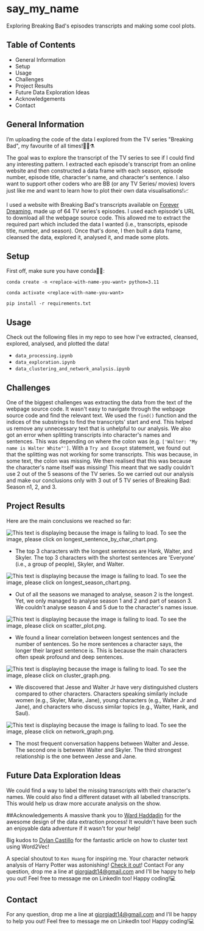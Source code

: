 # say_my_name
Exploring Breaking Bad's episodes transcripts and making some cool plots.

## Table of Contents
- General Information
- Setup
- Usage
- Challenges
- Project Results
- Future Data Exploration Ideas
- Acknowledgements
- Contact

## General Information
I’m uploading the code of the data I explored from the TV series "Breaking Bad", my favourite of all times!🚛🥼⚗️

The goal was to explore the transcript of the TV series to see if I could find any interesting pattern. I extracted each episode's transcript from an online website and then constructed a data frame with each season, episode number, episode title, character's name, and character's sentence. I also want to support other coders who are BB (or any TV Series/ movies) lovers just like me and want to learn how to plot their own data visualisations!📈

I used a website with Breaking Bad's transcripts available on [Forever Dreaming](https://transcripts.foreverdreaming.org/viewforum.php?f=165), made up of 64 TV series's episodes. I used each episode's URL to download all the webpage source code. This allowed me to extract the required part which included the data I wanted (i.e., transcripts, episode title, number, and season). Once that's done, I then built a data frame, cleansed the data, explored it, analysed it, and made some plots.

## Setup
First off, make sure you have conda🐍👀:

`conda create -n <replace-with-name-you-want> python=3.11`

`conda activate <replace-with-name-you-want>`

`pip install -r requirements.txt`

## Usage
Check out the following files in my repo to see how I've extracted, cleansed, explored, analysed, and plotted the data! 

- `data_processing.ipynb`
- `data_exploration.ipynb`
- `data_clustering_and_network_analysis.ipynb`

## Challenges
One of the biggest challenges was extracting the data from the text of the webpage source code. It wasn't easy to navigate through the webpage source code and find the relevant text. We used the `find()` function and the indices of the substrings to find the transcripts' start and end. This helped us remove any unnecessary text that is unhelpful to our analysis. We also got an error when splitting transcripts into character's names and sentences. This was depending on where the colon was (e.g. `['Walter: "My name is Walter White"']`. With a `Try and Except` statement, we found out that the splitting was not working for some transcripts. This was because, in some text, the colon was missing. We then realised that this was because the character's name itself was missing! This meant that we sadly couldn't use 2 out of the 5 seasons of the TV series. So we carried out our analysis and make our conclusions only with 3 out of 5 TV series of Breaking Bad: Season n1, 2, and 3.

## Project Results
Here are the main conclusions we reached so far:

![This text is displaying because the image is failing to load. To see the image, please click on `longest_sentence_by_char_chart.png`.](imgs_dir/longest_sentence_by_char_chart.png)

- The top 3 characters with the longest sentences are Hank, Walter, and Skyler. The top 3 characters with the shortest sentences are 'Everyone' (i.e., a group of people), Skyler, and Walter.

![This text is displaying because the image is failing to load. To see the image, please click on `longest_season_chart.png`.](imgs_dir/longest_season_chart.png)

- Out of all the seasons we managed to analyse, season 2 is the longest. Yet, we only managed to analyse season 1 and 2 and part of season 3. We couldn't analyse season 4 and 5 due to the character's names issue.

![This text is displaying because the image is failing to load. To see the image, please click on `scatter_plot.png`.](imgs_dir/scatter_plot.png)

- We found a linear correlation between longest sentences and the number of sentences. So he more sentences a character says, the longer their largest sentence is. This is because the main characters often speak profound and deep sentences.

![This text is displaying because the image is failing to load. To see the image, please click on `cluster_graph.png`.](imgs_dir/cluster_graph.png)

- We discovered that Jesse and Walter Jr have very distinguished clusters compared to other characters. Characters speaking similarly include women (e.g., Skyler, Marie, Jane), young characters (e.g., Walter Jr and Jane), and characters who discuss similar topics (e.g., Walter, Hank, and Saul).

![This text is displaying because the image is failing to load. To see the image, please click on `network_graph.png`.](imgs_dir/network_graph.png)

- The most frequent conversation happens between Walter and Jesse. The second one is between Walter and Skyler. The third strongest relationship is the one between Jesse and Jane.

## Future Data Exploration Ideas
We could find a way to label the missing transcripts with their character's names. We could also find a different dataset with all labelled transcripts. This would help us draw more accurate analysis on the show. 

##Acknowledgements 
A massive thank you to [Ward Haddadin](https://github.com/wardhaddadin1) for the awesome design of the data extraction process! It wouldn't have been such an enjoyable data adventure if it wasn't for your help!

Big kudos to [Dylan Castillo](https://dylancastillo.co/) for the fantastic article on how to cluster text using Word2Vec!

A special shoutout to `Ken Huang` for inspiring me. Your character network analysis of Harry Potter was astonishing! [Check it out](https://github.com/hzjken/character-network)!
Contact For any question, drop me a line at giorgiadt14@gmail.com and I'll be happy to help you out! Feel free to message me on LinkedIn too! Happy coding!💻

## Contact
For any question, drop me a line at giorgiadt14@gmail.com and I'll be happy to help you out! Feel free to message me on LinkedIn too! Happy coding!💻
